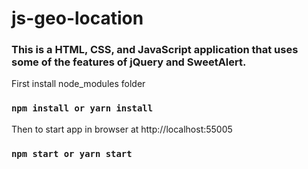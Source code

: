 # js-geo-location

### This is a HTML, CSS, and JavaScript application that uses some of the features of jQuery and SweetAlert.

First install node_modules folder
### `npm install or yarn install`

Then to start app in browser at http://localhost:55005
### `npm start or yarn start`